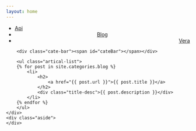 ```yaml
---
layout: home
---
```


<div class="index-content blog">
    <div class="section">
        <ul class="artical-cate">
            <li><a href="/"><span>Api</span></a></li>
            <li class="on" style="text-align:center"><a href="/blog"><span>Blog</span></a></li>
            <li style="text-align:right"><a href="/vera"><span>Vera</span></a></li>
        </ul>

        <div class="cate-bar"><span id="cateBar"></span></div>

        <ul class="artical-list">
        {% for post in site.categories.blog %}
            <li>
                <h2>
                    <a href="{{ post.url }}">{{ post.title }}</a>
                </h2>
                <div class="title-desc">{{ post.description }}</div>
            </li>
        {% endfor %}
        </ul>
    </div>
    <div class="aside">
    </div>
</div>
